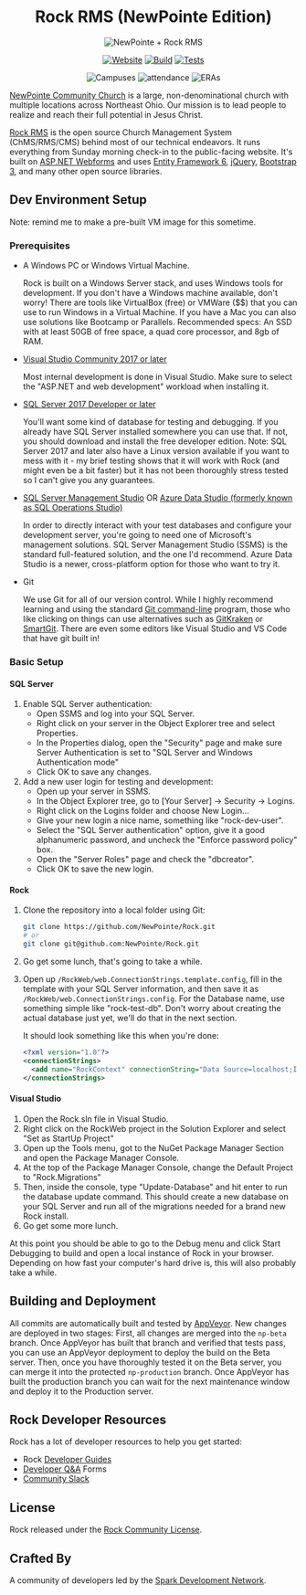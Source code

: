 <div align="center">

Rock RMS (NewPointe Edition)
=======

![NewPointe + Rock RMS](https://newpointe.blob.core.windows.net/newpointe-webassets/Default/940fb09cf280462f997d556af951a608_np_rock_small.png)

[![Website][website-badge]][website-link]
[![Build][build-badge]][build-link]
[![Tests][tests-badge]][tests-link]

![Campuses][campuses-badge]
![attendance][attendance-badge]
![ERAs][era-badge]

</div>


[NewPointe Community Church](https://newpointe.org) is a large, non-denominational church with multiple locations across Northeast Ohio. Our mission is to lead people to realize and reach their full potential in Jesus Christ.

[Rock RMS](https://rockrms.com) is the open source Church Management System (ChMS/RMS/CMS) behind most of our technical endeavors. It runs everything from Sunday morning check-in to the public-facing website. It's built on [ASP.NET Webforms](https://www.asp.net/web-forms) and uses [Entity Framework 6](https://docs.microsoft.com/en-us/ef/ef6/), [jQuery](https://jquery.com/), [Bootstrap 3](https://getbootstrap.com/docs/3.3/), and many other open source libraries.

## Dev Environment Setup

Note: remind me to make a pre-built VM image for this sometime.

### Prerequisites

- A Windows PC or Windows Virtual Machine.

  Rock is built on a Windows Server stack, and uses Windows tools for development. If you don't have a Windows machine available, don't worry! There are tools like VirtualBox (free) or VMWare ($$) that you can use to run Windows in a Virtual Machine. If you have a Mac you can also use solutions like Bootcamp or Parallels. Recommended specs: An SSD with at least 50GB of free space, a quad core processor, and 8gb of RAM.

- [Visual Studio Community 2017 or later][download-visual-studio]

  Most internal development is done in Visual Studio. Make sure to select the "ASP.NET and web development" workload when installing it.

- [SQL Server 2017 Developer or later][download-sql-server]

  You'll want some kind of database for testing and debugging. If you already have SQL Server installed somewhere you can use that. If not, you should download and install the free developer edition. Note: SQL Server 2017 and later also have a Linux version available if you want to mess with it - my brief testing shows that it will work with Rock (and might even be a bit faster) but it has not been thoroughly stress tested so I can't give you any guarantees.
  
- [SQL Server Management Studio][download-sql-server-management-studio] OR [Azure Data Studio (formerly known as SQL Operations Studio)][download-azure-data-studio]

  In order to directly interact with your test databases and configure your development server, you're going to need one of Microsoft's management solutions. SQL Server Management Studio (SSMS) is the standard full-featured solution, and the one I'd recommend. Azure Data Studio is a newer, cross-platform option for those who want to try it.
  
- Git

  We use Git for all of our version control. While I highly recommend learning and using the standard [Git command-line](https://git-scm.com) program, those who like clicking on things can use alternatives such as [GitKraken](https://www.gitkraken.com/git-client) or [SmartGit](https://www.syntevo.com/smartgit/). There are even some editors like Visual Studio and VS Code that have git built in!

### Basic Setup

#### SQL Server
1. Enable SQL Server authentication:
   - Open SSMS and log into your SQL Server.
   - Right click on your server in the Object Explorer tree and select Properties.
   - In the Properties dialog, open the "Security" page and make sure Server Authentication is set to "SQL Server and Windows Authentication mode"
   - Click OK to save any changes.
2. Add a new user login for testing and development:
   - Open up your server in SSMS.
   - In the Object Explorer tree, go to [Your Server] -> Security -> Logins.
   - Right click on the Logins folder and choose New Login...
   - Give your new login a nice name, something like "rock-dev-user".
   - Select the "SQL Server authentication" option, give it a good alphanumeric password, and uncheck the "Enforce password policy" box.
   - Open the "Server Roles" page and check the "dbcreator".
   - Click OK to save the new login.

#### Rock
1. Clone the repository into a local folder using Git:

   ```sh
   git clone https://github.com/NewPointe/Rock.git
   # or
   git clone git@github.com:NewPointe/Rock.git
   ```
2. Go get some lunch, that's going to take a while.
3. Open up `/RockWeb/web.ConnectionStrings.template.config`, fill in the template with your SQL Server information, and then save it as `/RockWeb/web.ConnectionStrings.config`. For the Database name, use something simple like "rock-test-db". Don't worry about creating the actual database just yet, we'll do that in the next section.

   It should look something like this when you're done:
   ```xml
   <?xml version="1.0"?>
   <connectionStrings>
     <add name="RockContext" connectionString="Data Source=localhost;Initial Catalog=rock-test-db; User Id=rock-dev-user; password=hunter2;MultipleActiveResultSets=true" providerName="System.Data.SqlClient"/>
   </connectionStrings>
   ```

#### Visual Studio

1. Open the Rock.sln file in Visual Studio.
2. Right click on the RockWeb project in the Solution Explorer and select "Set as StartUp Project"
3. Open up the Tools menu, got to the NuGet Package Manager Section and open the Package Manager Console.
4. At the top of the Package Manager Console, change the Default Project to "Rock.Migrations"
5. Then, inside the console, type "Update-Database" and hit enter to run the database update command. This should create a new database on your SQL Server and run all of the migrations needed for a brand new Rock install.
6. Go get some more lunch.

At this point you should be able to go to the Debug menu and click Start Debugging to build and open a local instance of Rock in your browser. Depending on how fast your computer's hard drive is, this will also probably take a while.

## Building and Deployment

All commits are automatically built and tested by [AppVeyor][build-link]. New changes are deployed in two stages: First, all changes are merged into the `np-beta` branch. Once AppVeyor has built that branch and verified that tests pass, you can use an AppVeyor deployment to deploy the build on the Beta server. Then, once you have thoroughly tested it on the Beta server, you can merge it into the protected `np-production` branch. Once AppVeyor has built the production branch you can wait for the next maintenance window and deploy it to the Production server.

## Rock Developer Resources

Rock has a lot of developer resources to help you get started:

* Rock [Developer Guides](https://www.rockrms.com/Developer)
* [Developer Q&A](https://www.rockrms.com/Rock/Ask/Developing) Forms
* [Community Slack](https://www.rockrms.com/slack)

## License
Rock released under the [Rock Community License](http://www.rockrms.com/license).

## Crafted By

A community of developers led by the [Spark Development Network](http://www.sparkdevnetwork.com/).


<!-- Link References -->

[website-badge]: https://img.shields.io/website-up-down-green-red/https/newpointe.org.svg?label=newpointe.org
[website-link]: https://newpointe.org

[build-badge]: https://img.shields.io/appveyor/ci/NewPointe/Rock.svg
[build-link]: https://ci.appveyor.com/project/NewPointe/Rock

[tests-badge]: https://img.shields.io/appveyor/tests/NewPointe/Rock.svg
[tests-link]: https://ci.appveyor.com/project/NewPointe/Rock

[campuses-badge]: https://img.shields.io/badge/dynamic/json.svg?label=campuses&url=https://newpointe.org/Webhooks/Lava.ashx/gh/stats&query=$.campusCount&colorB=lightgrey
[era-badge]: https://img.shields.io/badge/dynamic/json.svg?label=rock%20ERAs&url=https://newpointe.org/Webhooks/Lava.ashx/gh/stats&query=$.eraCount&colorB=lightgrey
[attendance-badge]: https://img.shields.io/badge/dynamic/json.svg?label=average%20attendance&url=https://newpointe.org/Webhooks/Lava.ashx/gh/stats&query=$.averageAttendance&colorB=lightgrey

[download-visual-studio]: https://visualstudio.microsoft.com/downloads/
[download-sql-server]: https://www.microsoft.com/en-us/sql-server/sql-server-downloads
[download-sql-server-management-studio]: https://docs.microsoft.com/en-us/sql/ssms/download-sql-server-management-studio-ssms
[download-azure-data-studio]: https://docs.microsoft.com/en-us/sql/azure-data-studio/download
